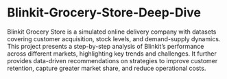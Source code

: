 # Blinkit-Grocery-Store-Deep-Dive

Blinkit Grocery Store is a simulated online delivery company with datasets covering customer acquisition, stock levels, and demand-supply dynamics. 
This project presents a step-by-step analysis of Blinkit’s performance across different markets, highlighting key trends and challenges. It further provides data-driven recommendations on strategies to improve customer retention, capture greater market share, and reduce operational costs.
